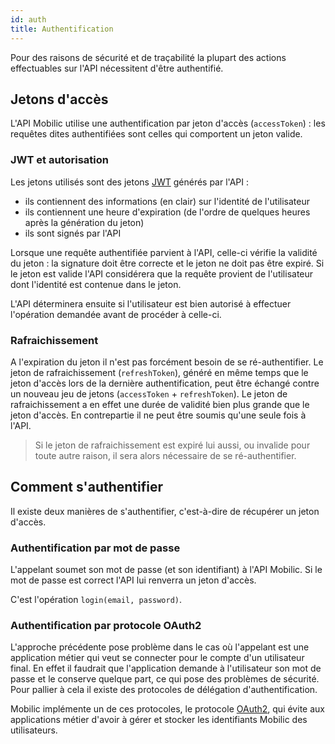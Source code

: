 ```yaml
---
id: auth
title: Authentification
---
```


Pour des raisons de sécurité et de traçabilité la plupart des actions effectuables sur l'API nécessitent d'être authentifié.

## Jetons d'accès

L'API Mobilic utilise une authentification par jeton d'accès (`accessToken`) : les requêtes dites authentifiées sont celles qui comportent un jeton valide.

### JWT et autorisation

Les jetons utilisés sont des jetons [JWT](https://jwt.io) générés par l'API :

- ils contiennent des informations (en clair) sur l'identité de l'utilisateur
- ils contiennent une heure d'expiration (de l'ordre de quelques heures après la génération du jeton)
- ils sont signés par l'API

Lorsque une requête authentifiée parvient à l'API, celle-ci vérifie la validité du jeton : la signature doit être correcte et le jeton ne doit pas être expiré. Si le jeton est valide l'API considérera que la requête provient de l'utilisateur dont l'identité est contenue dans le jeton.

L'API déterminera ensuite si l'utilisateur est bien autorisé à effectuer l'opération demandée avant de procéder à celle-ci.

### Rafraichissement

A l'expiration du jeton il n'est pas forcément besoin de se ré-authentifier. Le jeton de rafraichissement (`refreshToken`), généré en même temps que le jeton d'accès lors de la dernière authentification, peut être échangé contre un nouveau jeu de jetons (`accessToken` + `refreshToken`). Le jeton de rafraichissement a en effet une durée de validité bien plus grande que le jeton d'accès. En contrepartie il ne peut être soumis qu'une seule fois à l'API.

> Si le jeton de rafraichissement est expiré lui aussi, ou invalide pour toute autre raison, il sera alors nécessaire de se ré-authentifier.

## Comment s'authentifier

Il existe deux manières de s'authentifier, c'est-à-dire de récupérer un jeton d'accès.

### Authentification par mot de passe

L'appelant soumet son mot de passe (et son identifiant) à l'API Mobilic. Si le mot de passe est correct l'API lui renverra un jeton d'accès.

C'est l'opération `login(email, password)`.

### Authentification par protocole OAuth2

L'approche précédente pose problème dans le cas où l'appelant est une application métier qui veut se connecter pour le compte d'un utilisateur final. En effet il faudrait que l'application demande à l'utilisateur son mot de passe et le conserve quelque part, ce qui pose des problèmes de sécurité. Pour pallier à cela il existe des protocoles de délégation d'authentification.

Mobilic implémente un de ces protocoles, le protocole [OAuth2](https://oauth.net/2/), qui évite aux applications métier d'avoir à gérer et stocker les identifiants Mobilic des utilisateurs.
